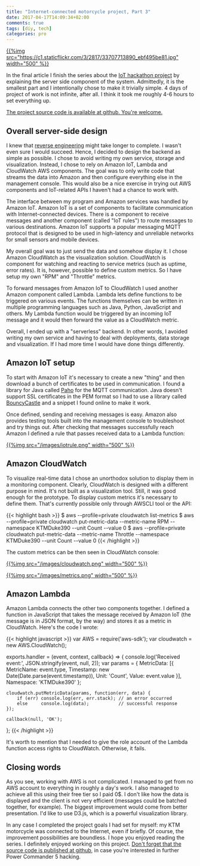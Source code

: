 ```yaml
---
title: "Internet-connected motorcycle project, Part 3"
date: 2017-04-17T14:09:34+02:00
comments: true
tags: [diy, tech]
categories: pro
---
```


[{{%img src="https://c1.staticflickr.com/3/2817/33707713890_ebf495be81.jpg" width="500" %}}](https://www.flickr.com/photos/tentaclephotos/33707713890)

In the final article I finish the series about the [IoT hackathon project](/blog/2017/04/16/internet-connected-motorcycle-project/) by explaining the server side component of the system. Admittedly, it is the smallest part and I intentionally chose to make it trivially simple. 4 days of project of work is not infinite, after all. I think it took me roughly 4-6 hours to set everything up.

<!--more-->

[The project source code is available at github. You're welcome.](https://github.com/pisarenko-net/pcv-streamer)

## Overall server-side design

I knew that [reverse engineering](/blog/2017/04/17/internet-connected-motorcycle-project-part-2/) might take longer to complete. I wasn't even sure I would succeed. Hence, I decided to design the backend as simple as possible. I chose to avoid writing my own service, storage and visualization. Instead, I chose to rely on Amazon IoT, Lambda and CloudWatch AWS components. The goal was to only write code that streams the data into Amazon and then configure everything else in the management console. This would also be a nice exercise in trying out AWS components and IoT-related APIs I haven't had a chance to work with.

The interface between my program and Amazon services was handled by Amazon IoT. Amazon IoT is a set of components to facilitate communication with Internet-connected devices. There is a component to receive messages and another component (called "IoT rules") to route messages to various destinations. Amazon IoT supports a popular messaging MQTT protocol that is designed to be used in high-latency and unreliable networks for small sensors and mobile devices.

My overall goal was to just send the data and somehow display it. I chose Amazon CloudWatch as the visualization solution. CloudWatch is component for watching and reacting to service metrics (such as uptime, error rates). It is, however, possible to define custom metrics. So I have setup my own "RPM" and "Throttle" metrics.

To forward messages from Amazon IoT to CloudWatch I used another Amazon component called Lambda. Lambda lets define functions to be triggered on various events. The functions themselves can be written in multiple programming languages such as Java, Python, JavaScript and others. My Lambda function would be triggered by an incoming IoT message and it would then forward the value as a CloudWatch metric.

Overall, I ended up with a "serverless" backend. In other words, I avoided writing my own service and having to deal with deployments, data storage and visualization. If I had more time I would have done things differently.

## Amazon IoT setup

To start with Amazon IoT it's necessary to create a new "thing" and then download a bunch of certificates to be used in communication. I found a library for Java called [Paho](https://eclipse.org/paho/clients/java/) for the MQTT communication. Java doesn't support SSL certificates in the PEM format so I had to use a library called [BouncyCastle](https://www.bouncycastle.org/java.html) and a snippet I found online to make it work.

Once defined, sending and receiving messages is easy. Amazon also provides testing tools built into the management console to troubleshoot and try things out. After checking that messages successfully reach Amazon I defined a rule that passes received data to a Lambda function:

[{{%img src="/images/iotrule.png" width="500" %}}](/images/iotrule.png)

## Amazon CloudWatch

To visualize real-time data I chose an unorthodox solution to display them in a monitoring component. Clearly, CloudWatch is designed with a different purpose in mind. It's not built as a visualization tool. Still, it was good enough for the prototype. To display custom metrics it's necessary to define them. That's currently possible only through AWSCLI tool or the API:

{{< highlight bash >}}
$ aws --profile=private cloudwatch list-metrics
$ aws --profile=private cloudwatch put-metric-data --metric-name RPM --namespace KTMDuke390 --unit Count --value 0
$ aws --profile=private cloudwatch put-metric-data --metric-name Throttle --namespace KTMDuke390 --unit Count --value 0
{{< /highlight >}}

The custom metrics can be then seen in CloudWatch console:

[{{%img src="/images/cloudwatch.png" width="500" %}}](/images/cloudwatch.png)

[{{%img src="/images/metrics.png" width="500" %}}](/images/metrics.png)

## Amazon Lambda

Amazon Lambda connects the other two components together. I defined a function in JavaScript that takes the message received by Amazon IoT (the message is in JSON format, by the way) and stores it as a metric in CloudWatch. Here's the code I wrote:

{{< highlight javascript >}}
var AWS = require('aws-sdk');
var cloudwatch = new AWS.CloudWatch();

exports.handler = (event, context, callback) => {
    console.log('Received event:', JSON.stringify(event, null, 2));
    var params = {
        MetricData: [{
            MetricName: event.type,
            Timestamp: new Date(Date.parse(event.timestamp)),
            Unit: 'Count',
            Value: event.value
        }],
        Namespace: 'KTMDuke390'
    };
    
    cloudwatch.putMetricData(params, function(err, data) {
        if (err) console.log(err, err.stack); // an error occurred
        else     console.log(data);           // successful response
    });

    callback(null, 'OK');
};
{{< /highlight >}}

It's worth to mention that I needed to give the role account of the Lambda function access rights to CloudWatch. Otherwise, it fails.

## Closing words

As you see, working with AWS is not complicated. I managed to get from no AWS account to everything in roughly a day's work. I also managed to achieve all this using their free tier so I paid 0$. I don't like how the data is displayed and the client is not very efficient (messages could be batched together, for example). The biggest improvement would come from better presentation. I'd like to use D3.js, which is a powerful visualization library.

In any case I completed the project goals I had set for myself: my KTM motorcycle was connected to the Internet, even if briefly. Of course, the improvement possibilities are boundless. I hope you enjoyed reading the series. I definitely enjoyed working on this project. [Don't forget that the source code is published at github](https://github.com/pisarenko-net/pcv-streamer), in case you're interested in further Power Commander 5 hacking.